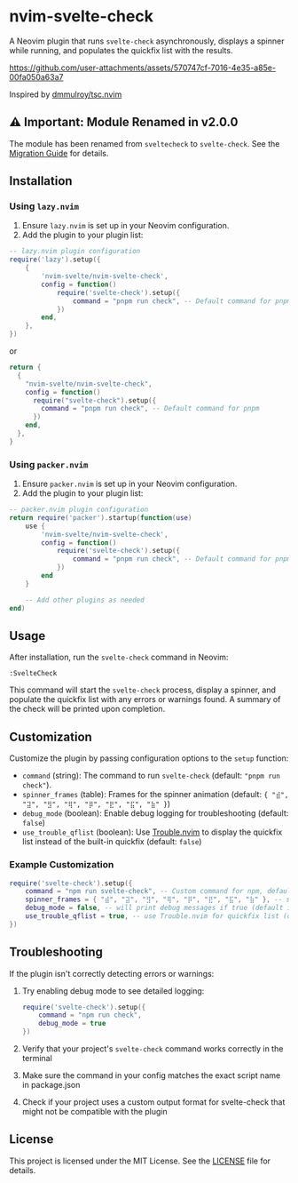 # nvim-svelte-check

A Neovim plugin that runs `svelte-check` asynchronously, displays a spinner while running, and populates the quickfix list with the results.

https://github.com/user-attachments/assets/570747cf-7016-4e35-a85e-00fa050a63a7

Inspired by [dmmulroy/tsc.nvim](https://github.com/dmmulroy/tsc.nvim)

## ⚠️ Important: Module Renamed in v2.0.0

The module has been renamed from `sveltecheck` to `svelte-check`. See the [Migration Guide](MIGRATION.md) for details.

## Installation

### Using `lazy.nvim`

1. Ensure `lazy.nvim` is set up in your Neovim configuration.
2. Add the plugin to your plugin list:

```lua
-- lazy.nvim plugin configuration
require('lazy').setup({
    {
        'nvim-svelte/nvim-svelte-check',
        config = function()
            require('svelte-check').setup({
                command = "pnpm run check", -- Default command for pnpm
            })
        end,
    },
})
```

or

```lua
return {
  {
    "nvim-svelte/nvim-svelte-check",
    config = function()
      require("svelte-check").setup({
        command = "pnpm run check", -- Default command for pnpm
      })
    end,
  },
}
```

### Using `packer.nvim`

1. Ensure `packer.nvim` is set up in your Neovim configuration.
2. Add the plugin to your plugin list:

```lua
-- packer.nvim plugin configuration
return require('packer').startup(function(use)
    use {
        'nvim-svelte/nvim-svelte-check',
        config = function()
            require('svelte-check').setup({
                command = "pnpm run check", -- Default command for pnpm
            })
        end
    }

    -- Add other plugins as needed
end)
```

## Usage

After installation, run the `svelte-check` command in Neovim:

```vim
:SvelteCheck
```

This command will start the `svelte-check` process, display a spinner, and populate the quickfix list with any errors or warnings found. A summary of the check will be printed upon completion.

## Customization

Customize the plugin by passing configuration options to the `setup` function:

- `command` (string): The command to run `svelte-check` (default: `"pnpm run check"`).
- `spinner_frames` (table): Frames for the spinner animation (default: `{ "⣾", "⣽", "⣻", "⢿", "⡿", "⣟", "⣯", "⣷" }`)
- `debug_mode` (boolean): Enable debug logging for troubleshooting (default: `false`)
- `use_trouble_qflist` (boolean): Use [Trouble.nvim](https://github.com/folke/trouble.nvim) to display the quickfix list instead of the built-in quickfix (default: `false`)

### Example Customization

```lua
require('svelte-check').setup({
    command = "npm run svelte-check", -- Custom command for npm, defaults to pnpm
    spinner_frames = { "⣾", "⣽", "⣻", "⢿", "⡿", "⣟", "⣯", "⣷" }, -- spinner frames
    debug_mode = false, -- will print debug messages if true (default is false)
    use_trouble_qflist = true, -- use Trouble.nvim for quickfix list (default is false)
})
```

## Troubleshooting

If the plugin isn't correctly detecting errors or warnings:

1. Try enabling debug mode to see detailed logging:

   ```lua
   require('svelte-check').setup({
       command = "npm run check",
       debug_mode = true
   })
   ```

2. Verify that your project's `svelte-check` command works correctly in the terminal
3. Make sure the command in your config matches the exact script name in package.json
4. Check if your project uses a custom output format for svelte-check that might not be compatible with the plugin

## License

This project is licensed under the MIT License. See the [LICENSE](LICENSE) file for details.
